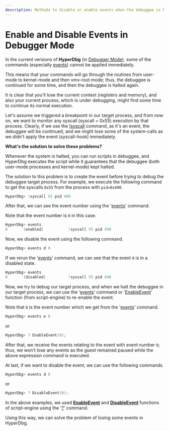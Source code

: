 ```yaml
---
description: Methods to disable or enable events when the debuggee is halted
---
```


# Enable and Disable Events in Debugger Mode

In the current versions of **HyperDbg** \(in [Debugger Mode](https://docs.hyperdbg.com/using-hyperdbg/prerequisites/operation-modes#debugger-mode)\), some of the commands \(especially [events](https://docs.hyperdbg.com/design/debugger-internals/events)\) cannot be applied immediately.

This means that your commands will go through the routines from user-mode to kernel-mode and then vmx-root mode; thus, the debuggee is continued for some time, and then the debuggee is halted again.

It is clear that you'll lose the current context \(registers and memory\), and also your current process, which is under debugging, might find some time to continue its normal execution.

Let's assume we triggered a breakpoint in our target process, and from now on, we want to monitor any syscall \(syscall = 0x55\) execution by that process. Clearly, if we use the [!syscall](https://docs.hyperdbg.com/commands/extension-commands/syscall) command, as it's an event, the debuggee will be continued, and we might lose some of the system-calls as we didn't apply the event \(syscall-hook\) immediately.

**What's the solution to solve these problems?**

Whenever the system is halted, you can run scripts in debuggee, and HyperDbg executes the script while it guarantees that the debuggee \(both user-mode processes and kernel-mode\) kept halted.

The solution to this problem is to create the event before trying to debug the debuggee target process. For example, we execute the following command to get the syscalls `0x55` from the process with `pid=0x490`.

```c
HyperDbg> !syscall 55 pid 490
```

After that, we can see the event number using the '[events](https://docs.hyperdbg.com/commands/debugging-commands/events)' command.

Note that the event number is `0` in this case.

```c
HyperDbg> events
0       (enabled)           !syscall 55 pid 490
```

Now, we disable the event using the following command.

```c
HyperDbg> events d 0
```

If we rerun the '[events](https://docs.hyperdbg.com/commands/debugging-commands/events)' command, we can see that the event `0` is in a disabled state.

```c
HyperDbg> events
0       (disabled)          !syscall 55 pid 490
```

Now, we try to debug our target process, and when we halt the debuggee in our target process, we can use the '[events](https://docs.hyperdbg.com/commands/debugging-commands/events)' command or '[EnableEvent](https://docs.hyperdbg.com/commands/scripting-language/functions/enableevent)' function \(from script-engine\) to re-enable the event.

Note that `0` is the event number which we get from the '[events](https://docs.hyperdbg.com/commands/debugging-commands/events)' command.

```c
HyperDbg> events e 0
```

or

```c
HyperDbg> ? EnableEvent(0);
```

After that, we receive the events relating to the event with event number `0`; thus, we won't lose any events as the guest remained paused while the above expression command is executed.

At last, if we want to disable the event, we can use the following commands.

```c
HyperDbg> events d 0
```

or

```c
HyperDbg> ? DisableEvent(0);
```

In the above examples, we used [**EnableEvent**](https://docs.hyperdbg.com/commands/scripting-language/functions/enableevent) and [**DisableEvent**](https://docs.hyperdbg.com/commands/scripting-language/functions/disableevent) functions of script-engine using the '[?](https://docs.hyperdbg.com/commands/debugging-commands/eval)' command.

Using this way, we can solve the problem of losing some events in HyperDbg.

